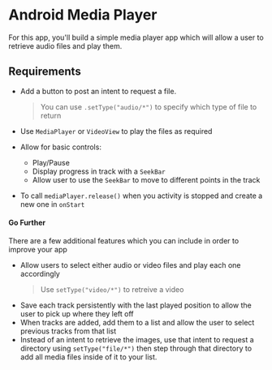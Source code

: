 # Android Media Player

For this app, you'll build a simple media player app which will allow a user to retrieve audio files and play them.

## Requirements

- Add a button to post an intent to request a file. 

  > You can use `.setType("audio/*")` to specify which type of file to return

- Use `MediaPlayer` or `VideoView` to play the files as required

- Allow for basic controls:

  - Play/Pause
  - Display progress in track with a  `SeekBar`
  - Allow user to use the `SeekBar` to move to different points in the track

- To call `mediaPlayer.release()` when you activity is stopped and create a new one in `onStart`

#### Go Further

There are a few additional features which you can include in order to improve your app

- Allow users to select either audio or video files and play each one accordingly
  > Use `setType("video/*")` to retreive a video
- Save each track persistently with the last played position to allow the user to pick up where they left off
- When tracks are added, add them to a list and allow the user to select previous tracks from that list
- Instead of an intent to retrieve the images, use that intent to request a directory using `setType("file/*")` then step through that directory to add all media files inside of it to your list.
